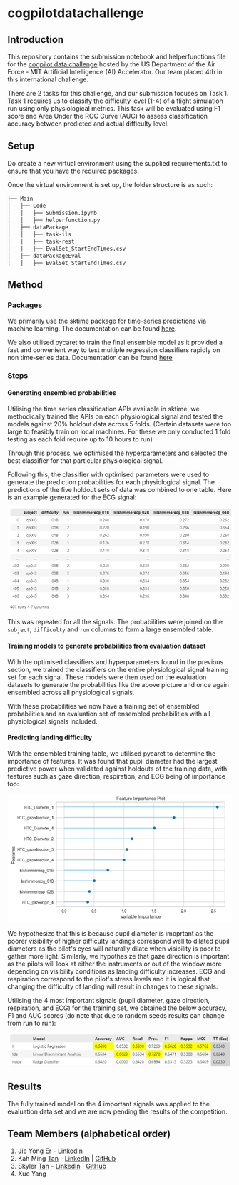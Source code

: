 # cogpilotdatachallenge
## Introduction
This repository contains the submission notebook and helperfunctions file for the [cogpilot data challenge](http://pilotperformance.mit.edu/cogpilot-data-challenge-20-description) hosted by the US Department of the Air Force - MIT Artificial Intelligence (AI) Accelerator. Our team placed 4th in this international challenge.

There are 2 tasks for this challenge, and our submission focuses on Task 1. Task 1 requires us to classify the difficulty level (1-4) of a flight simulation run using only physiological metrics. This task will be evaluated using F1 score and Area Under the ROC Curve (AUC) to assess classification accuracy between predicted and actual difficulty level.

## Setup
Do create a new virtual environment using the supplied requirements.txt to ensure that you have the required packages.

Once the virtual environment is set up, the folder structure is as such:
```
├── Main
│   ├── Code
│   │   ├── Submission.ipynb
│   │   ├── helperfunction.py
│   ├── dataPackage
│   │   ├── task-ils
│   │   ├── task-rest
│   │   ├── EvalSet_StartEndTimes.csv
│   ├── dataPackageEval
│   │   ├── EvalSet_StartEndTimes.csv
```

## Method
### Packages
We primarily use the sktime package for time-series predictions via machine learning. The documentation can be found [here](https://www.sktime.net/en/latest/index.html).

We also utilised pycaret to train the final ensemble model as it provided a fast and convenient way to test multiple regression classifiers rapidly on non time-series data. Documentation can be found [here](https://pycaret.gitbook.io/docs/)

### Steps
#### Generating ensembled probabilities
Utilising the time series classification APIs available in sktime, we methodically trained the APIs on each physiological signal and tested the models against 20% holdout data across 5 folds. (Certain datasets were too large to feasibly train on local machines. For these we only conducted 1 fold testing as each fold require up to 10 hours to run)

Through this process, we optimised the hyperparameters and selected the best classifier for that particular physiological signal.

Following this, the classifier with optimised parameters were used to generate the prediction probabilities for each physiological signal. The predictions of the five holdout sets of data was combined to one table. Here is an example generated for the ECG signal:

![pred_proba](https://github.com/skulu/cogpilotdatachallenge/blob/main/readme_pics/prediction_probabilities.png)

This was repeated for all the signals. The probabilities were joined on the `subject`, `difficulty` and `run` columns to form a large ensembled table.

#### Training models to generate probabilities from evaluation dataset
With the optimised classifiers and hyperparameters found in the previous section, we trained the classifiers on the entire physiological signal training set for each signal. These models were then used on the evaluation datasets to generate the probabilities like the above picture and once again ensembled across all physiological signals.

With these probabilities we now have a training set of ensembled probabilities and an evaluation set of ensembled probabilities with all physiological signals included.

#### Predicting landing difficulty
With the ensembled training table, we utilised pycaret to determine the importance of features. It was found that pupil diameter had the largest predictive power when validated against holdouts of the training data, with features such as gaze direction, respiration, and ECG being of importance too:

![feature importance](https://github.com/skulu/cogpilotdatachallenge/blob/main/readme_pics/feature_importance.png)

We hypothesize that this is because pupil diameter is imoprtant as the poorer visibility of higher difficulty landings correspond well to dilated pupil diameters as the pilot's eyes will naturally dilate when visibility is poor to gather more light. Similarly, we hypothesize that gaze direction is important as the pilots will look at either the instruments or out of the window more depending on visibility conditions as landing difficulty increases. ECG and respiration correspond to the pilot's stress levels and it is logical that changing the difficulty of landing will result in changes to these signals.

Utilising the 4 most important signals (pupil diameter, gaze direction, respiration, and ECG) for the training set, we obtained the below accuracy, F1 and AUC scores (do note that due to random seeds results can change from run to run):

![classifier metrics](https://github.com/skulu/cogpilotdatachallenge/blob/main/readme_pics/classifier_metrics.png)

## Results
The fully trained model on the 4 important signals was applied to the evaluation data set and we are now pending the results of the competition.

## Team Members (alphabetical order)
1. Jie Yong <ins>Er</ins> - [LinkedIn](https://www.linkedin.com/in/erjieyong/)
2. Kah Ming <ins>Tan</ins> - [LinkedIn](https://www.linkedin.com/in/tankahming/) | [GitHub](https://github.com/kmt112)
3. Skyler <ins>Tan</ins> - [LinkedIn](https://www.linkedin.com/in/skyler-tan/) | [GitHub](https://github.com/skulu)
4. Xue Yang
